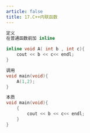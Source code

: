 ```yaml
---
article: false
title: 17.C++内联函数
---
```



```cpp
定义
在普通函数前加 inline

inline void A( int b , int c){
    cout << b << c<< endl;
}

调用
void main(void){
    A(1,2);
}

本质
void main(void){
    {
        cout << b << c<< endl;
    }
}


```









































